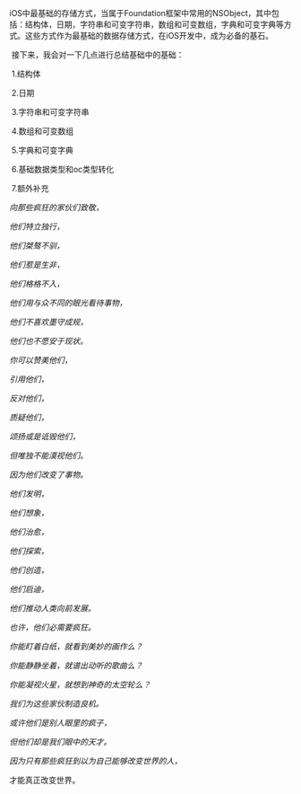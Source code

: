 ​	iOS中最基础的存储方式，当属于Foundation框架中常用的NSObject，其中包括：结构体，日期，字符串和可变字符串，数组和可变数组，字典和可变字典等方式。这些方式作为最基础的数据存储方式，在iOS开发中，成为必备的基石。

​	接下来，我会对一下几点进行总结基础中的基础：

​	1.结构体

​	2.日期

​	3.字符串和可变字符串

​	4.数组和可变数组

​	5.字典和可变字典

​	6.基础数据类型和oc类型转化

​	7.额外补充





*向那些疯狂的家伙们致敬，*

*他们特立独行，*

*他们桀骜不驯，*

*他们惹是生非，*

*他们格格不入，*

*他们用与众不同的眼光看待事物，*

*他们不喜欢墨守成规，*

*他们也不愿安于现状。*

*你可以赞美他们，*

*引用他们，*

*反对他们，*

*质疑他们，*

*颂扬或是诋毁他们，*

*但唯独不能漠视他们。*

*因为他们改变了事物。*

*他们发明，*

*他们想象，*

*他们治愈，*

*他们探索，*

*他们创造，*

*他们启迪，*

*他们推动人类向前发展。*

*也许，他们必需要疯狂。*

*你能盯着白纸，就看到美妙的画作么？*

*你能静静坐着，就谱出动听的歌曲么？*

*你能凝视火星，就想到神奇的太空轮么？*

*我们为这些家伙制造良机。*

*或许他们是别人眼里的疯子，*

*但他们却是我们眼中的天才。*

*因为只有那些疯狂到以为自己能够改变世界的人，*

才能真正改变世界。

